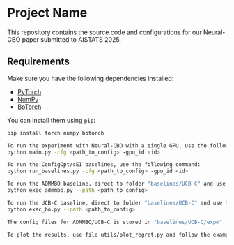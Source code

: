 # Project Name

This repository contains the source code and configurations for our Neural-CBO paper submitted to AISTATS 2025. 

## Requirements

Make sure you have the following dependencies installed:

- [PyTorch](https://pytorch.org/)
- [NumPy](https://numpy.org/)
- [BoTorch](https://botorch.org/)

You can install them using `pip`:

```bash
pip install torch numpy botorch

To run the experiment with Neural-CBO with a single GPU, use the following command:
python main.py -cfg <path_to_config> -gpu_id <id>

To run the ConfigOpt/cEI baselines, use the following command:
python run_baselines.py -cfg <path_to_config> -gpu_id <id>

To run the ADMMBO baseline, direct to folder "baselines/UCB-C" and use the following command:
python exec_admmbo.py --path <path_to_config>

To run the UCB-C baseline, direct to folder "baselines/UCB-C" and use the following command:
python exec_bo.py --path <path_to_config>

The config files for ADMMBO/UCB-C is stored in "baselines/UCB-C/expm". The config files for Neural-CBO/ConfigOpt/cEI is stored in "./objective_configs/". 

To plot the results, use file utils/plot_regret.py and follow the example in this file

